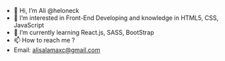 - 👋 Hi, I’m Ali @heloneck
- 👀 I’m interested in Front-End Developing and knowledge in HTML5, CSS, JavaScript
- 🌱 I’m currently learning React.js, SASS, BootStrap
- 📫 How to reach me ? 
-   Email: alisalamaxc@gmail.com

<!---
heloneck/heloneck is a ✨ special ✨ repository because its `README.md` (this file) appears on your GitHub profile.
You can click the Preview link to take a look at your changes.
--->
